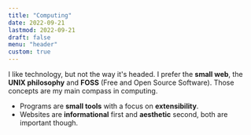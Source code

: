 ```yaml
---
title: "Computing"
date: 2022-09-21
lastmod: 2022-09-21
draft: false
menu: "header"
custom: true
---
```


I like technology, but not the way it's headed.
I prefer the **small web**, the **UNIX philosophy** and **FOSS** (Free and Open Source Software).
Those concepts are my main compass in computing.

- Programs are **small tools** with a focus on **extensibility**. 
- Websites are **informational** first and **aesthetic** second, both are important though.
